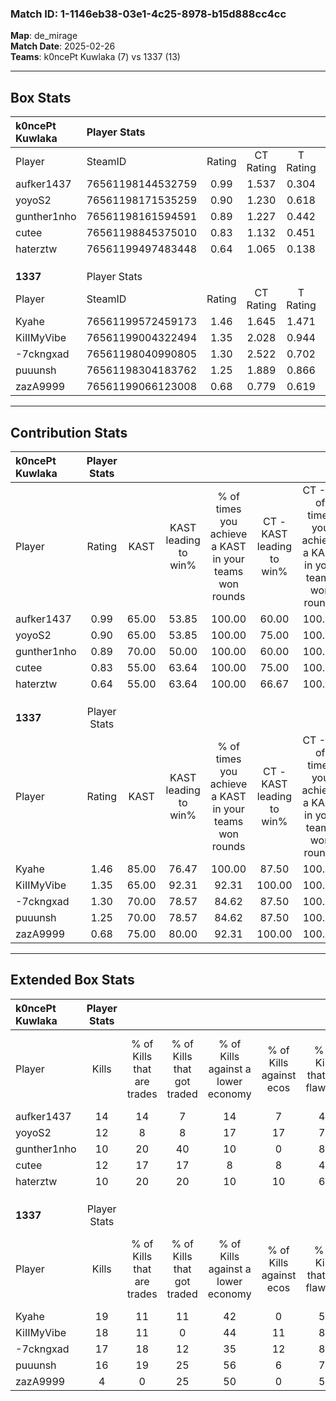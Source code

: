 ### Match ID: 1-1146eb38-03e1-4c25-8978-b15d888cc4cc  
**Map**: de_mirage  
**Match Date**: 2025-02-26  
**Teams**: k0ncePt Kuwlaka (7) vs 1337 (13)  

---  

## Box Stats  

| **k0ncePt Kuwlaka** | Player Stats      |        |           |          |       |      |       |         |        |      |     |
| :- | :- | :-: | :-: | :-: | :-: | :-: | :-: | :-: | :-: | :-: | :-: |
| Player              | SteamID           | Rating | CT Rating | T Rating | KAST  | ADR  | Kills | Assists | Deaths | K/D  | HS% |
| aufker1437          | 76561198144532759 |  0.99  |   1.537   |  0.304   | 65.00 | 59.3 |  14   |    1    |   13   | 1.08 | 35  |
| yoyoS2              | 76561198171535259 |  0.90  |   1.230   |  0.618   | 65.00 | 75.3 |  12   |    7    |   16   | 0.75 | 25  |
| gunther1nho         | 76561198161594591 |  0.89  |   1.227   |  0.442   | 70.00 | 65.2 |  10   |    4    |   13   | 0.77 | 40  |
| cutee               | 76561198845375010 |  0.83  |   1.132   |  0.451   | 55.00 | 72.1 |  12   |    4    |   15   | 0.80 | 66  |
| haterztw            | 76561199497483448 |  0.64  |   1.065   |  0.138   | 55.00 | 60.5 |  10   |    1    |   17   | 0.59 | 70  |
|                     |                   |        |           |          |       |      |       |         |        |      |     |
|                     |                   |        |           |          |       |      |       |         |        |      |     |
|                     |                   |        |           |          |       |      |       |         |        |      |     |
| **1337**            | Player Stats      |        |           |          |       |      |       |         |        |      |     |
| Player              | SteamID           | Rating | CT Rating | T Rating | KAST  | ADR  | Kills | Assists | Deaths | K/D  | HS% |
| Kyahe               | 76561199572459173 |  1.46  |   1.645   |  1.471   | 85.00 | 87.3 |  19   |    5    |   13   | 1.46 | 57  |
| KiIIMyVibe          | 76561199004322494 |  1.35  |   2.028   |  0.944   | 65.00 | 90.2 |  18   |    3    |   10   | 1.80 | 44  |
| -7ckngxad           | 76561198040990805 |  1.30  |   2.522   |  0.702   | 70.00 | 90.5 |  17   |    4    |   12   | 1.42 | 41  |
| puuunsh             | 76561198304183762 |  1.25  |   1.889   |  0.866   | 70.00 | 85.8 |  16   |    6    |   12   | 1.33 | 50  |
| zazA9999            | 76561199066123008 |  0.68  |   0.779   |  0.619   | 75.00 | 49.9 |   4   |    7    |   11   | 0.36 | 75  |
---  

## Contribution Stats  

| **k0ncePt Kuwlaka** | Player Stats |       |                      |                                                        |                           |                                                             |                          |                                                            |
| :- | :-: | :-: | :-: | :-: | :-: | :-: | :-: | :-: |
| Player              |    Rating    | KAST  | KAST leading to win% | % of times you achieve a KAST in your teams won rounds | CT - KAST leading to win% | CT - % of times you achieve a KAST in your teams won rounds | T - KAST leading to win% | T - % of times you achieve a KAST in your teams won rounds |
| aufker1437          |     0.99     | 65.00 |        53.85         |                         100.00                         |           60.00           |                           100.00                            |          33.33           |                           100.00                           |
| yoyoS2              |     0.90     | 65.00 |        53.85         |                         100.00                         |           75.00           |                           100.00                            |          20.00           |                           100.00                           |
| gunther1nho         |     0.89     | 70.00 |        50.00         |                         100.00                         |           60.00           |                           100.00                            |          25.00           |                           100.00                           |
| cutee               |     0.83     | 55.00 |        63.64         |                         100.00                         |           75.00           |                           100.00                            |          33.33           |                           100.00                           |
| haterztw            |     0.64     | 55.00 |        63.64         |                         100.00                         |           66.67           |                           100.00                            |          50.00           |                           100.00                           |
|                     |              |       |                      |                                                        |                           |                                                             |                          |                                                            |
|                     |              |       |                      |                                                        |                           |                                                             |                          |                                                            |
|                     |              |       |                      |                                                        |                           |                                                             |                          |                                                            |
| **1337**            | Player Stats |       |                      |                                                        |                           |                                                             |                          |                                                            |
| Player              |    Rating    | KAST  | KAST leading to win% | % of times you achieve a KAST in your teams won rounds | CT - KAST leading to win% | CT - % of times you achieve a KAST in your teams won rounds | T - KAST leading to win% | T - % of times you achieve a KAST in your teams won rounds |
| Kyahe               |     1.46     | 85.00 |        76.47         |                         100.00                         |           87.50           |                           100.00                            |          66.67           |                           100.00                           |
| KiIIMyVibe          |     1.35     | 65.00 |        92.31         |                         92.31                          |          100.00           |                           100.00                            |          83.33           |                           83.33                            |
| -7ckngxad           |     1.30     | 70.00 |        78.57         |                         84.62                          |           87.50           |                           100.00                            |          66.67           |                           66.67                            |
| puuunsh             |     1.25     | 70.00 |        78.57         |                         84.62                          |           87.50           |                           100.00                            |          66.67           |                           66.67                            |
| zazA9999            |     0.68     | 75.00 |        80.00         |                         92.31                          |          100.00           |                           100.00                            |          62.50           |                           83.33                            |
---  

## Extended Box Stats  

| **k0ncePt Kuwlaka** | Player Stats |                            |                            |                                    |                         |                              |                                 |        |                             |                                     |                          |                               |                            |
| :- | :-: | :-: | :-: | :-: | :-: | :-: | :-: | :-: | :-: | :-: | :-: | :-: | :-: |
| Player              |    Kills     | % of Kills that are trades | % of Kills that got traded | % of Kills against a lower economy | % of Kills against ecos | % of Kills that are flawless | % of Kills that are close duels | Deaths | % of Deaths that get traded | % of Deaths against a lower economy | % of Deaths against ecos | % of Deaths that are flawless | % of Deaths that are close |
| aufker1437          |      14      |             14             |             7              |                 14                 |            7            |              43              |                7                |   13   |             15              |                  8                  |            0             |              85               |             0              |
| yoyoS2              |      12      |             8              |             8              |                 17                 |           17            |              75              |                0                |   16   |             19              |                 13                  |            0             |              75               |             0              |
| gunther1nho         |      10      |             20             |             40             |                 10                 |            0            |              80              |                0                |   13   |              8              |                  8                  |            0             |              69               |             8              |
| cutee               |      12      |             17             |             17             |                 8                  |            8            |              42              |                8                |   15   |              7              |                 13                  |            0             |              73               |             13             |
| haterztw            |      10      |             20             |             20             |                 10                 |           10            |              60              |               10                |   17   |             12              |                 12                  |            0             |              65               |             12             |
|                     |              |                            |                            |                                    |                         |                              |                                 |        |                             |                                     |                          |                               |                            |
|                     |              |                            |                            |                                    |                         |                              |                                 |        |                             |                                     |                          |                               |                            |
|                     |              |                            |                            |                                    |                         |                              |                                 |        |                             |                                     |                          |                               |                            |
| **1337**            | Player Stats |                            |                            |                                    |                         |                              |                                 |        |                             |                                     |                          |                               |                            |
| Player              |    Kills     | % of Kills that are trades | % of Kills that got traded | % of Kills against a lower economy | % of Kills against ecos | % of Kills that are flawless | % of Kills that are close duels | Deaths | % of Deaths that get traded | % of Deaths against a lower economy | % of Deaths against ecos | % of Deaths that are flawless | % of Deaths that are close |
| Kyahe               |      19      |             11             |             11             |                 42                 |            0            |              53              |                5                |   13   |             23              |                 38                  |            0             |              69               |             0              |
| KiIIMyVibe          |      18      |             11             |             0              |                 44                 |           11            |              83              |               11                |   10   |             10              |                 50                  |            0             |              40               |             0              |
| -7ckngxad           |      17      |             18             |             12             |                 35                 |           12            |              88              |                0                |   12   |             42              |                 50                  |            0             |              83               |             0              |
| puuunsh             |      16      |             19             |             25             |                 56                 |            6            |              75              |                6                |   12   |              8              |                 58                  |            0             |              50               |             8              |
| zazA9999            |      4       |             0              |             25             |                 50                 |            0            |              50              |               25                |   11   |              0              |                 64                  |            0             |              45               |             18             |
